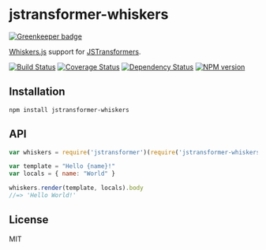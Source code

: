 # jstransformer-whiskers

[![Greenkeeper badge](https://badges.greenkeeper.io/jstransformers/jstransformer-whiskers.svg)](https://greenkeeper.io/)

[Whiskers.js](https://github.com/gsf/whiskers.js) support for [JSTransformers](http://github.com/jstransformers).

[![Build Status](https://img.shields.io/travis/jstransformers/jstransformer-whiskers/master.svg)](https://travis-ci.org/jstransformers/jstransformer-whiskers)
[![Coverage Status](https://img.shields.io/codecov/c/github/jstransformers/jstransformer-whiskers/master.svg)](https://codecov.io/gh/jstransformers/jstransformer-whiskers)
[![Dependency Status](https://img.shields.io/david/jstransformers/jstransformer-whiskers/master.svg)](http://david-dm.org/jstransformers/jstransformer-whiskers)
[![NPM version](https://img.shields.io/npm/v/jstransformer-whiskers.svg)](https://www.npmjs.org/package/jstransformer-whiskers)

## Installation

    npm install jstransformer-whiskers

## API

```js
var whiskers = require('jstransformer')(require('jstransformer-whiskers'));

var template = "Hello {name}!"
var locals = { name: "World" }

whiskers.render(template, locals).body
//=> 'Hello World!'
```

## License

MIT
